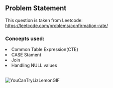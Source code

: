 ## Problem Statement

This question is taken from Leetcode: https://leetcode.com/problems/confirmation-rate/

### Concepts used:
<li>Common Table Expression(CTE)</li>
<li>CASE Stament</li>
<li>Join</li>
<li>Handling NULL values</li>
<br>

![YouCanTryLizLemonGIF](https://github.com/HeatTransfer/SQL_Mastery_Marathon/assets/53636141/c36e4ed1-5fa5-4376-829a-94341f08c1be)

